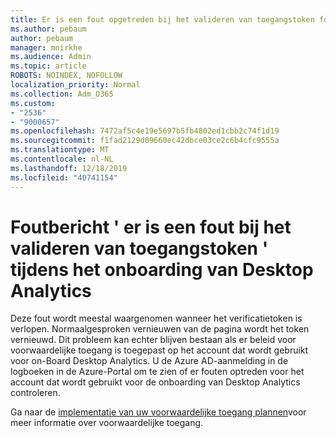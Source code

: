 ```yaml
---
title: Er is een fout opgetreden bij het valideren van toegangstoken fout tijdens het on-boarding van Desktop Analytics
ms.author: pebaum
author: pebaum
manager: mnirkhe
ms.audience: Admin
ms.topic: article
ROBOTS: NOINDEX, NOFOLLOW
localization_priority: Normal
ms.collection: Adm_O365
ms.custom:
- "2536"
- "9000657"
ms.openlocfilehash: 7472af5c4e19e5697b5fb4802ed1cbb2c74f1d19
ms.sourcegitcommit: f1fad2129d09660ec42dbce03ce2c6b4cfc9555a
ms.translationtype: MT
ms.contentlocale: nl-NL
ms.lasthandoff: 12/18/2019
ms.locfileid: "40741154"
---
```

# <a name="there-was-an-error-validating-access-token-error-during-desktop-analytics-onboarding"></a>Foutbericht ' er is een fout bij het valideren van toegangstoken ' tijdens het onboarding van Desktop Analytics

Deze fout wordt meestal waargenomen wanneer het verificatietoken is verlopen. Normaalgesproken vernieuwen van de pagina wordt het token vernieuwd. Dit probleem kan echter blijven bestaan als er beleid voor voorwaardelijke toegang is toegepast op het account dat wordt gebruikt voor on-Board Desktop Analytics. U de Azure AD-aanmelding in de logboeken in de Azure-Portal om te zien of er fouten optreden voor het account dat wordt gebruikt voor de onboarding van Desktop Analytics controleren.

Ga naar de [implementatie van uw voorwaardelijke toegang plannen](https://docs.microsoft.com/azure/active-directory/conditional-access/plan-conditional-access)voor meer informatie over voorwaardelijke toegang.